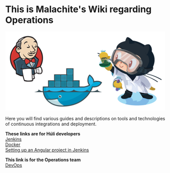 # This is Malachite's Wiki regarding Operations

![Contenius Integration](Images/ci.png)

Here you will find various guides and descriptions on tools and technologies of continuous integrations and deployment.

**These links are for Húlí developers**\
[Jenkins](Jenkins.md)\
[Docker](Docker.md)\
[Setting up an Angular project in Jenkins](Angular_Frontend.md)

**This link is for the Operations team**\
[DevOps](DevOps.md)
